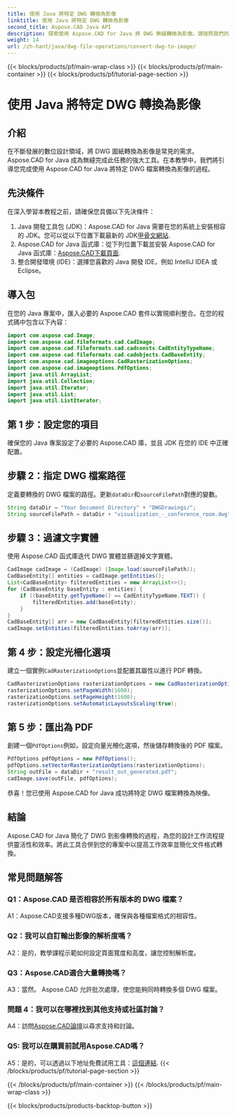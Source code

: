 ```yaml
---
title: 使用 Java 將特定 DWG 轉換為影像
linktitle: 使用 Java 將特定 DWG 轉換為影像
second_title: Aspose.CAD Java API
description: 探索使用 Aspose.CAD for Java 將 DWG 無縫轉換為影像。請按照我們的逐步指南進行高效率的文件格式轉換。
weight: 14
url: /zh-hant/java/dwg-file-operations/convert-dwg-to-image/
---
```


{{< blocks/products/pf/main-wrap-class >}}
{{< blocks/products/pf/main-container >}}
{{< blocks/products/pf/tutorial-page-section >}}

# 使用 Java 將特定 DWG 轉換為影像

## 介紹

在不斷發展的數位設計領域，將 DWG 圖紙轉換為影像是常見的需求。 Aspose.CAD for Java 成為無縫完成此任務的強大工具。在本教學中，我們將引導您完成使用 Aspose.CAD for Java 將特定 DWG 檔案轉換為影像的過程。

## 先決條件

在深入學習本教程之前，請確保您具備以下先決條件：
1.  Java 開發工具包 (JDK)：Aspose.CAD for Java 需要在您的系統上安裝相容的 JDK。您可以從以下位置下載最新的 JDK[甲骨文網站](https://www.oracle.com/java/technologies/javase-downloads.html).
2.  Aspose.CAD for Java 函式庫：從下列位置下載並安裝 Aspose.CAD for Java 函式庫：[Aspose.CAD下載頁面](https://releases.aspose.com/cad/java/).
3. 整合開發環境 (IDE)：選擇您喜歡的 Java 開發 IDE，例如 IntelliJ IDEA 或 Eclipse。

## 導入包

在您的 Java 專案中，匯入必要的 Aspose.CAD 套件以實現順利整合。在您的程式碼中包含以下內容：

```java
import com.aspose.cad.Image;
import com.aspose.cad.fileformats.cad.CadImage;
import com.aspose.cad.fileformats.cad.cadconsts.CadEntityTypeName;
import com.aspose.cad.fileformats.cad.cadobjects.CadBaseEntity;
import com.aspose.cad.imageoptions.CadRasterizationOptions;
import com.aspose.cad.imageoptions.PdfOptions;
import java.util.ArrayList;
import java.util.Collection;
import java.util.Iterator;
import java.util.List;
import java.util.ListIterator;
```

## 第 1 步：設定您的項目

確保您的 Java 專案設定了必要的 Aspose.CAD 庫，並且 JDK 在您的 IDE 中正確配置。

## 步驟 2：指定 DWG 檔案路徑

定義要轉換的 DWG 檔案的路徑。更新`dataDir`和`sourceFilePath`對應的變數。

```java
String dataDir = "Your Document Directory" + "DWGDrawings/";
String sourceFilePath = dataDir + "visualization_-_conference_room.dwg";
```

## 步驟 3：過濾文字實體

使用 Aspose.CAD 函式庫迭代 DWG 實體並篩選掉文字實體。

```java
CadImage cadImage = (CadImage) (Image.load(sourceFilePath));
CadBaseEntity[] entities = cadImage.getEntities();
List<CadBaseEntity> filteredEntities = new ArrayList<>();
for (CadBaseEntity baseEntity : entities) {
    if ((baseEntity.getTypeName() == CadEntityTypeName.TEXT)) {
        filteredEntities.add(baseEntity);
    }
}
CadBaseEntity[] arr = new CadBaseEntity[filteredEntities.size()];
cadImage.setEntities(filteredEntities.toArray(arr));
```

## 第 4 步：設定光柵化選項

建立一個實例`CadRasterizationOptions`並配置其屬性以進行 PDF 轉換。

```java
CadRasterizationOptions rasterizationOptions = new CadRasterizationOptions();
rasterizationOptions.setPageWidth(1600);
rasterizationOptions.setPageHeight(1600);
rasterizationOptions.setAutomaticLayoutsScaling(true);
```

## 第 5 步：匯出為 PDF

創建一個`PdfOptions`例如，設定向量光柵化選項，然後儲存轉換後的 PDF 檔案。

```java
PdfOptions pdfOptions = new PdfOptions();
pdfOptions.setVectorRasterizationOptions(rasterizationOptions);
String outFile = dataDir + "result_out_generated.pdf";
cadImage.save(outFile, pdfOptions);
```

恭喜！您已使用 Aspose.CAD for Java 成功將特定 DWG 檔案轉換為映像。

## 結論

Aspose.CAD for Java 簡化了 DWG 到影像轉換的過程，為您的設計工作流程提供靈活性和效率。將此工具合併到您的專案中以提高工作效率並簡化文件格式轉換。

## 常見問題解答

### Q1：Aspose.CAD 是否相容於所有版本的 DWG 檔案？

A1：Aspose.CAD支援多種DWG版本，確保與各種檔案格式的相容性。

### Q2：我可以自訂輸出影像的解析度嗎？

A2：是的，教學課程示範如何設定頁面寬度和高度，讓您控制解析度。

### Q3：Aspose.CAD適合大量轉換嗎？

A3：當然。 Aspose.CAD 允許批次處理，使您能夠同時轉換多個 DWG 檔案。

### 問題 4：我可以在哪裡找到其他支持或社區討論？

 A4：訪問[Aspose.CAD論壇](https://forum.aspose.com/c/cad/19)以尋求支持和討論。

### Q5: 我可以在購買前試用Aspose.CAD嗎？

 A5：是的，可以透過以下地址免費試用工具：[這個連結](https://releases.aspose.com/).
{{< /blocks/products/pf/tutorial-page-section >}}

{{< /blocks/products/pf/main-container >}}
{{< /blocks/products/pf/main-wrap-class >}}

{{< blocks/products/products-backtop-button >}}

